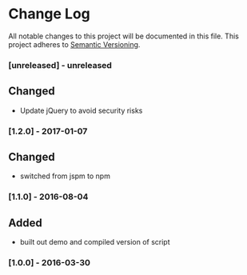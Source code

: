 # Change Log
All notable changes to this project will be documented in this file.
This project adheres to [Semantic Versioning](http://semver.org/).

### [unreleased] - unreleased
## Changed
- Update jQuery to avoid security risks

### [1.2.0] - 2017-01-07
## Changed
- switched from jspm to npm

### [1.1.0] - 2016-08-04
## Added
- built out demo and compiled version of script

### [1.0.0] - 2016-03-30
